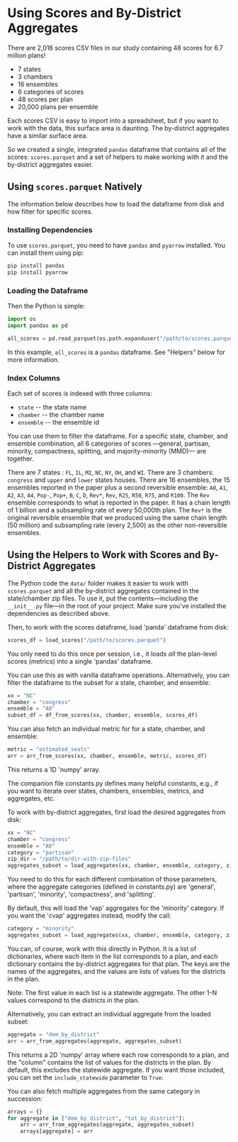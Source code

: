 # Using Scores and By-District Aggregates

There are 2,016 scores CSV files in our study containing 48 scores for 6.7 million plans!

- 7 states
- 3 chambers
- 16 ensembles  
- 6 categories of scores 
- 48 scores per plan
- 20,000 plans per ensemble

Each scores CSV is easy to import into a spreadsheet, but if you want to work with the data, this surface area is daunting.
The by-district aggregates have a similar surface area.

So we created a single, integrated `pandas` dataframe that contains all of the scores: `scores.parquet` and
a set of helpers to make working with it and the by-district aggregates easier.

## Using `scores.parquet` Natively

The information below describes how to load the dataframe from disk and how filter for specific scores.

### Installing Dependencies

To use `scores.parquet`, you need to have `pandas` and `pyarrow` installed. You can install them using pip:

```bash
pip install pandas
pip install pyarrow
```

### Loading the Dataframe

Then the Python is simple:

```python
import os
import pandas as pd

all_scores = pd.read_parquet(os.path.expanduser("/path/to/scores.parquet"))
```

In this example, `all_scores` is a `pandas` dataframe.
See "Helpers" below for more information.

### Index Columns

Each set of scores is indexed with three columns:

- `state` -- the state name
- `chamber` -- the chamber name
- `ensemble` -- the ensemble id

You can use them to filter the dataframe.
For a specific state, chamber, and ensemble combination, all 6 categories of scores 
&mdash;general, partisan, minority, compactness, splitting, and majority-minority (MMD)&mdash;
are together.

There are 7 states : `FL`, `IL`, `MI`, `NC`, `NY`, `OH`, and `WI`.
There are 3 chambers: `congress` and `upper` and `lower` states houses.
There are 16 ensembles, the 15 ensembles reported in the paper plus a second reversible ensemble:
`A0`, `A1`, `A2`, `A3`, `A4`, `Pop-`, `Pop+`, `B`, `C`, `D`, `Rev*`, `Rev`, `R25`, `R50`, `R75`, and `R100`.
The `Rev` ensemble corresponds to what is reported in the paper.
It has a chain length of 1 billion and a subsampling rate of every 50,000th plan.
The `Rev*` is the original reversible ensemble that we produced using the same chain length (50 million) 
and subsampling rate (every 2,500) as the other non-reversible ensembles.

## Using the Helpers to Work with Scores and By-District Aggregates

The Python code the `data/` folder makes it easier to work with `scores.parquet` and 
all the by-district aggregates contained in the state/chamber zip files. 
To use it, put the contents&mdash;including the `__init__.py` file&mdash;in the root of your project. 
Make sure you've installed the dependencies as described above.

Then, to work with the scores dataframe, load 'panda' dataframe from disk:

```python
scores_df = load_scores("/path/to/scores.parquet")
```

You only need to do this once per session, i.e., it loads *all* the
plan-level scores (metrics) into a single 'pandas' dataframe.

You can use this as with vanilla dataframe operations. Alternatively,
you can filter the dataframe to the subset for a state, chamber, and
ensemble:

```python
xx = "NC"
chamber = "congress"
ensemble = "A0"
subset_df = df_from_scores(xx, chamber, ensemble, scores_df)
```

You can also fetch an individual metric for for a state, chamber, and
ensemble:

```python
metric = "estimated_seats"
arr = arr_from_scores(xx, chamber, ensemble, metric, scores_df)
```

This returns a 1D 'numpy' array.

The companion file constants.py defines many helpful constants, e.g.,
if you want to iterate over states, chambers, ensembles, metrics, and
aggregates, etc.

To work with by-district aggregates, first load the desired aggregates
from disk:

```python
xx = "NC"
chamber = "congress"
ensemble = "A0"
category = "partisan"
zip_dir = "/path/to/dir-with-zip-files"
aggregates_subset = load_aggregates(xx, chamber, ensemble, category, zip_dir)
```

You need to do this for each different combination of those parameters, where
the aggregate categories (defined in constants.py) are 'general', 'partisan',
'minority', 'compactness', and 'splitting'.

By default, this will load the 'vap' aggregates for the 'minority' category.
If you want the 'cvap' aggregates instead, modify the call:

```python
category = "minority"
aggregates_subset = load_aggregates(xx, chamber, ensemble, category, zip_dir, minority_dataset="cvap")
```

You can, of course, work with this directly in Python. It is a list of dictionaries,
where each item in the list corresponds to a plan, and each dictionary contains the
by-district aggregates for that plan. The keys are the names of the aggregates, and
the values are lists of values for the districts in the plan.

Note: The first value in each list is a statewide aggregate. The other 1-N values
correspond to the districts in the plan.

Alternatively, you can extract an individual aggregate from the loaded subset:

```python
aggregate = "dem_by_district"
arr = arr_from_aggregates(aggregate, aggregates_subset)
```

This returns a 2D 'numpy' array where each row corresponds to a plan, and the "column"
contains the list of values for the districts in the plan. By default, this excludes
the statewide aggregate. If you want those included, you can set the `include_statewide`
parameter to `True`:

You can also fetch multiple aggregates from the same category in succession:

```python
arrays = {}
for aggregate in ["dem_by_district", "tot_by_district"]:
    arr = arr_from_aggregates(aggregate, aggregates_subset)
    arrays[aggregate] = arr
```